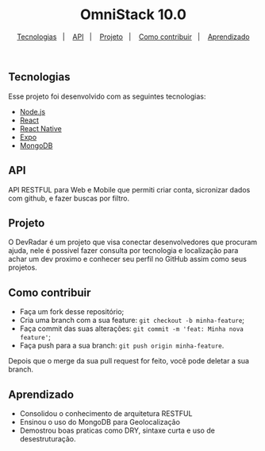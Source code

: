 <h1 align="center">
    OmniStack 10.0
</h1>

<p align="center">
  <a href="#-tecnologias">Tecnologias</a>&nbsp;&nbsp;&nbsp;|&nbsp;&nbsp;&nbsp;
  <a href="#-api">API</a>&nbsp;&nbsp;&nbsp;|&nbsp;&nbsp;&nbsp;
  <a href="#-projeto">Projeto</a>&nbsp;&nbsp;&nbsp;|&nbsp;&nbsp;&nbsp;
  <a href="#-como-contribuir">Como contribuir</a>&nbsp;&nbsp;&nbsp;|&nbsp;&nbsp;&nbsp;
  <a href="#-aprendizado">Aprendizado</a>
</p>

<br>

## Tecnologias

Esse projeto foi desenvolvido com as seguintes tecnologias:

- [Node.js](https://nodejs.org/en/)
- [React](https://reactjs.org)
- [React Native](https://facebook.github.io/react-native/)
- [Expo](https://expo.io/)
- [MongoDB](https://mongodb.com/)

## API

API RESTFUL para Web e Mobile que permiti criar conta, sicronizar dados com github, e fazer buscas por filtro.

## Projeto

O DevRadar é um projeto que visa conectar desenvolvedores que procuram ajuda, nele é possivel fazer consulta por tecnologia e localização para achar um dev proximo e conhecer seu perfil no GitHub assim como seus projetos.

## Como contribuir

- Faça um fork desse repositório;
- Cria uma branch com a sua feature: `git checkout -b minha-feature`;
- Faça commit das suas alterações: `git commit -m 'feat: Minha nova feature'`;
- Faça push para a sua branch: `git push origin minha-feature`.

Depois que o merge da sua pull request for feito, você pode deletar a sua branch.


## Aprendizado

*  Consolidou o conhecimento de arquitetura RESTFUL
*  Ensinou o uso do MongoDB para Geolocalização
*  Demostrou boas praticas como DRY, sintaxe curta e uso de desestruturação.